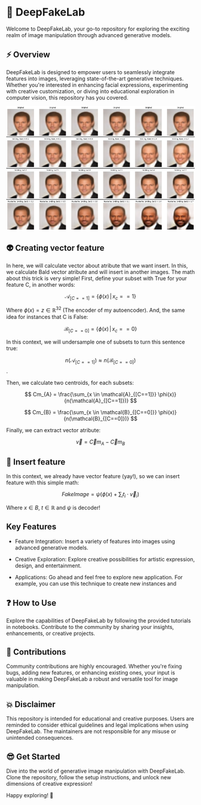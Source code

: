 # 🚀 DeepFakeLab
Welcome to DeepFakeLab, your go-to repository for exploring the exciting realm of image manipulation through advanced generative models.

## ⚡ Overview
DeepFakeLab is designed to empower users to seamlessly integrate features into images, leveraging state-of-the-art generative techniques. Whether you're interested in enhancing facial expressions, experimenting with creative customization, or diving into educational exploration in computer vision, this repository has you covered.

![Generative Demo](images/generative/DeepFakeOverview.png)

## 👽 Creating vector feature

In here, we will calculate vector about atribute that we want insert. In this, we calculate Bald vector atribute and will insert in another images. The math about this trick is very simple! First, define your subset with True for your feature C, in another words: 


$$\mathcal{A}_{[C==1]} = \{ \phi(x) \,|\, x_c == 1 \}$$

Where $\phi(x) = z \in \mathbb{R}^{32}$ (The encoder of my autoencoder). And, the same idea for instances that C is False:

$$\mathcal{B}_{[C==0]} = \{ \phi(x) \,|\, x_c == 0 \}$$

In this context, we will undersample one of subsets to turn this sentence true:


$$ n(\mathcal{A}_{[C==1]}) \approx n(\mathcal{B}_{[C==0]}) $$.


Then, we calculate two centroids, for each subsets: 

$$ Cm_{A} = \frac{\sum_{x \in \mathcal{A}_{[C==1]}} \phi(x)}{n(\mathcal{A}_{[C==1]})} $$

$$ Cm_{B} = \frac{\sum_{x \in \mathcal{B}_{[C==0]}} \phi(x)}{n(\mathcal{B}_{[C==0]})} $$

Finally, we can extract vector atribute:

$$\vec v = \vec Cm_{A} - \vec Cm_{B}$$

## 🔮 Insert feature

In this context, we already have vector feature (yay!), so we can insert feature with this simple math: 

$$FakeImage = \psi(\phi(x) + \sum_{i} t_i \cdot \vec v_i)$$

Where $x \in B$, $t \in \mathbb{R}$ and $\psi$ is decoder!

## Key Features

- Feature Integration: Insert a variety of features into images using advanced generative models.

- Creative Exploration: Explore creative possibilities for artistic expression, design, and entertainment.

- Applications: Go ahead and feel free to explore new application. For example, you can use this technique to create new instances and 


## ❓ How to Use

Explore the capabilities of DeepFakeLab by following the provided tutorials in notebooks. Contribute to the community by sharing your insights, enhancements, or creative projects.

## 🌟 Contributions

Community contributions are highly encouraged. Whether you're fixing bugs, adding new features, or enhancing existing ones, your input is valuable in making DeepFakeLab a robust and versatile tool for image manipulation.

## 💥 Disclaimer

This repository is intended for educational and creative purposes. Users are reminded to consider ethical guidelines and legal implications when using DeepFakeLab. The maintainers are not responsible for any misuse or unintended consequences. 

## 😎 Get Started
Dive into the world of generative image manipulation with DeepFakeLab. Clone the repository, follow the setup instructions, and unlock new dimensions of creative expression!

Happy exploring! 🚀